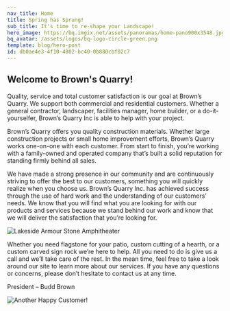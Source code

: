 ```yaml
---
nav_title: Home
title: Spring has Sprung!
sub_title: It's time to re-shape your Landscape!
hero_image: https://bq.imgix.net/assets/panoramas/home-pano900x3548.jpg?fit=crop&w=1300&h=600&q=90&s=2d2b3ae8c65abb1e9579b160ca135257
bq_avatar: /assets/logos/bq-logo-circle-green.png
template: blog/hero-post
id: db0ae4e3-4f10-4802-bc40-0b880cbf02c7
---
```

<h2>Welcome to Brown's Quarry!</h2>
<p>Quality, service and total customer satisfaction is our goal at Brown’s Quarry. We support both commercial and residential customers. Whether a general contractor, landscaper, facilities manager, home builder, or a do-it-yourselfer, Brown’s Quarry Inc is able to help with your project.</p>
<p>Brown’s Quarry offers you quality construction materials. Whether large construction projects or small home improvement efforts, Brown’s Quarry works one-on-one with each customer. From start to finish, you’re working with a family-owned and operated company that’s built a solid reputation for standing firmly behind all sales.</p>
<p>We have made a strong presence in our community and are continuously striving to offer the best to our customers, something you will quickly realize when you choose us. Brown’s Quarry Inc. has achieved success through the use of hard work and the understanding of our customers’ needs. We know that you will find what you are looking for with our products and services because we stand behind our work and know that we will deliver the satisfaction that you’re looking for.</p>
<p>
<img src="https://bq.imgix.net/assets/amphitheater/10-rich.jpg?fit=crop&w=800&h=400&q=90&s=8f59f37255294b18ad6abe3fea293d33" class="captioned" alt="Lakeside Armour Stone Amphitheater" data-action="zoom">
</p>
<p>Whether you need flagstone for your patio, custom cutting of a hearth, or a custom carved sign rock we’re here to help. All you need to do is give us a call and we’ll take care of the rest. In the mean time, feel free to take a look around our site to learn more about our services. If you have any questions or concerns, please don’t hesitate to contact us at any time.</p>
<p>President – Budd Brown</p>
<p>
<img src="https://bq.imgix.net/assets/portfolio/01-0729.jpg?fit=crop&w=800&h=400&q=90&s=d150283184e248bb3fd3143f2c7bbc00" class="captioned" alt="Another Happy Customer!" data-action="zoom">
</p>
